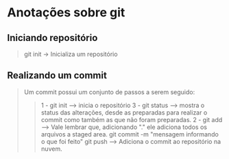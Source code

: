 # Anotações sobre git

## Iniciando repositório
 > git init -> Inicializa um repositório 

## Realizando um commit
 > Um commit possui um conjunto de passos a serem seguido: 
 >> 1 - git init --> inicia o repositório
 >> 3 - git status --> mostra o status das alterações, desde as preparadas para realizar o commit como também as que não foram preparadas.
 >> 2 - git add <caminho-do-arquivo> --> Vale lembrar que, adicionando "." ele adiciona todos os arquivos a staged area.
 >> git commit -m "mensagem informando o que foi feito"
 >> git push --> Adiciona o commit ao repositório na nuvem.


